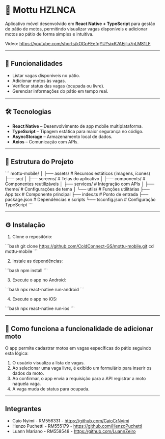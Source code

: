 
# 📱 Mottu HZLNCA

Aplicativo móvel desenvolvido em **React Native + TypeScript** para gestão de pátio de motos, permitindo visualizar vagas disponíveis e adicionar motos ao pátio de forma simples e intuitiva.

Video: https://youtube.com/shorts/kOGpFEefqYU?si=K7AEjjlu7pLM81LF

---

## 🚀 Funcionalidades

- Listar vagas disponíveis no pátio.
- Adicionar motos às vagas.
- Verificar status das vagas (ocupada ou livre).
- Gerenciar informações do pátio em tempo real.

---

## 🛠 Tecnologias

- **React Native** – Desenvolvimento de app mobile multiplataforma.  
- **TypeScript** – Tipagem estática para maior segurança no código.  
- **AsyncStorage** – Armazenamento local de dados.  
- **Axios** – Comunicação com APIs.  

---

## 📁 Estrutura do Projeto

\`\`\`
mottu-mobile/
│
├── assets/             # Recursos estáticos (imagens, ícones)
├── src/
│   ├── screens/       # Telas do aplicativo
│   ├── components/    # Componentes reutilizáveis
│   ├── services/      # Integração com APIs
│   ├── theme/         # Configurações de tema
│   └── utils/         # Funções utilitárias
├── App.tsx            # Componente principal
├── index.ts           # Ponto de entrada
├── package.json       # Dependências e scripts
└── tsconfig.json      # Configuração TypeScript
\`\`\`

---

## ⚙️ Instalação

1. Clone o repositório:

\`\`\`bash
git clone https://github.com/ColdConnect-GS/mottu-mobile.git
cd mottu-mobile
\`\`\`

2. Instale as dependências:

\`\`\`bash
npm install
\`\`\`

3. Execute o app no Android:

\`\`\`bash
npx react-native run-android
\`\`\`

4. Execute o app no iOS:

\`\`\`bash
npx react-native run-ios
\`\`\`

---

## 📌 Como funciona a funcionalidade de adicionar moto

O app permite cadastrar motos em vagas específicas do pátio seguindo esta lógica:

1. O usuário visualiza a lista de vagas.
2. Ao selecionar uma vaga livre, é exibido um formulário para inserir os dados da moto.
3. Ao confirmar, o app envia a requisição para a API registrar a moto naquela vaga.
4. A vaga muda de status para ocupada.

---

## Integrantes

- Caio Nyimi - RM556331 - https://github.com/CaioCrNyimi
- Henzo Puchetti - RM555179 - https://github.com/HenzoPuchetti
- Luann Mariano - RM558548 - https://github.com/LuannZeiro
